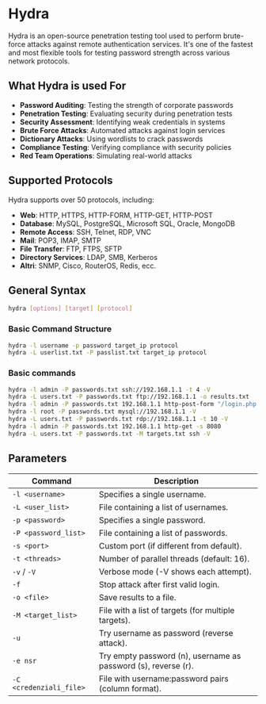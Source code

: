 # Hydra

Hydra is an open-source penetration testing tool used to perform brute-force attacks against remote authentication services. It's one of the fastest and most flexible tools for testing password strength across various network protocols.

## What Hydra is used For

- **Password Auditing**: Testing the strength of corporate passwords  
- **Penetration Testing**: Evaluating security during penetration tests  
- **Security Assessment**: Identifying weak credentials in systems  
- **Brute Force Attacks**: Automated attacks against login services  
- **Dictionary Attacks**: Using wordlists to crack passwords  
- **Compliance Testing**: Verifying compliance with security policies  
- **Red Team Operations**: Simulating real-world attacks  


## Supported Protocols

Hydra supports over 50 protocols, including:

- **Web**: HTTP, HTTPS, HTTP-FORM, HTTP-GET, HTTP-POST
- **Database**: MySQL, PostgreSQL, Microsoft SQL, Oracle, MongoDB
- **Remote Access**: SSH, Telnet, RDP, VNC
- **Mail**: POP3, IMAP, SMTP
- **File Transfer**: FTP, FTPS, SFTP
- **Directory Services**: LDAP, SMB, Kerberos
- **Altri**: SNMP, Cisco, RouterOS, Redis, ecc.


## General Syntax

```bash
hydra [options] [target] [protocol]
```

### Basic Command Structure
```bash
hydra -l username -p password target_ip protocol
hydra -L userlist.txt -P passlist.txt target_ip protocol
```

### Basic commands

```bash
hydra -l admin -P passwords.txt ssh://192.168.1.1 -t 4 -V                  # SSH attack
hydra -L users.txt -P passwords.txt ftp://192.168.1.1 -o results.txt       # FTP attack with users list
hydra -l admin -P passwords.txt 192.168.1.1 http-post-form "/login.php:user=^USER^&pass=^PASS^:Invalid password" -V # HTTP POST attack
hydra -l root -P passwords.txt mysql://192.168.1.1 -V                      # MySQL attack
hydra -L users.txt -P passwords.txt rdp://192.168.1.1 -t 10 -V             # RDP attack
hydra -l admin -P passwords.txt 192.168.1.1 http-get -s 8080               # Custom port attack
hydra -L users.txt -P passwords.txt -M targets.txt ssh -V                  # Attack with multiple targets
```


## Parameters

| Command               | Description                                                                 |
|-----------------------|-----------------------------------------------------------------------------|
| `-l <username>`       | 	Specifies a single username.                                              |
| `-L <user_list>`      | File containing a list of usernames.                                        |
| `-p <password>`       | 	Specifies a single password.                                              |
| `-P <password_list>`  | 	File containing a list of passwords.                                      |
| `-s <port>`           | 	Custom port (if different from default).                                  |
| `-t <threads>`        | 	Number of parallel threads (default: 16).                                 |
| `-v` / `-V`           | 	Verbose mode (-V shows each attempt).                                     |
| `-f`                  | 	Stop attack after first valid login.                                      |
| `-o <file>`           |	Save results to a file.                                                   |
| `-M <target_list>`    | 	File with a list of targets (for multiple targets).                       |
| `-u`                  | Try username as password (reverse attack).                                  |
| `-e nsr`              |Try empty password (n), username as password (s), reverse (r).               |
| `-C <credenziali_file>` | File with username:password pairs (column format).                        |
